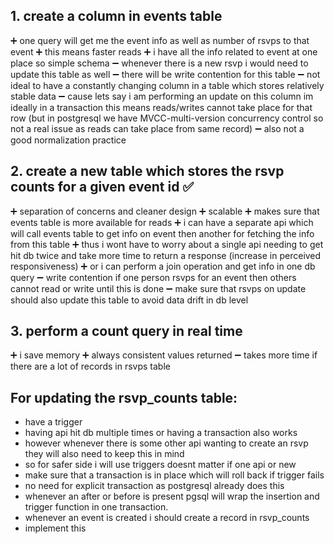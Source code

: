## 1. create a column in events table
➕ one query will get me the event info as well as number of rsvps to that event
➕ this means faster reads
➕ i have all the info related to event at one place so simple schema
➖ whenever there is a new rsvp i would need to update this table as well
➖ there will be write contention for this table
➖ not ideal to have a constantly changing column in a table which stores relatively stable data
➖ cause lets say i am performing an update on this column im ideally in a transaction this means reads/writes cannot take place for that row
(but in postgresql we have MVCC-multi-version concurrency control so not a real issue as reads can take place from same record)
➖ also not a good normalization practice

## 2. create a new table which stores the rsvp counts for a given event id ✅
➕ separation of concerns and cleaner design
➕ scalable 
➕ makes sure that events table is more available for reads 
➕ i can have a separate api which will call events table to get info on event then another for fetching the info from this table
➕ thus i wont have to worry about a single api needing to get hit db twice and take more time to return a response (increase in perceived responsiveness)
➕ or i can perform a join operation and get info in one db query
➖ write contention if one person rsvps for an event then others cannot read or write until this is done
➖ make sure that rsvps on update should also update this table to avoid data drift in db level

## 3. perform a count query in real time
➕ i save memory
➕ always consistent values returned
➖ takes more time if there are a lot of records in rsvps table

## For updating the rsvp_counts table:
- have a trigger 
- having api hit db multiple times or having a transaction also works
- however whenever there is some other api wanting to create an rsvp they will also need to keep this in mind
- so for safer side i will use triggers doesnt matter if one api or new
- make sure that a transaction is in place which will roll back if trigger fails
- no need for explicit transaction as postgresql already does this 
- whenever an after or before is present pgsql will wrap the insertion and trigger function in one transaction.
- whenever an event is created i should create a record in rsvp_counts
- implement this



